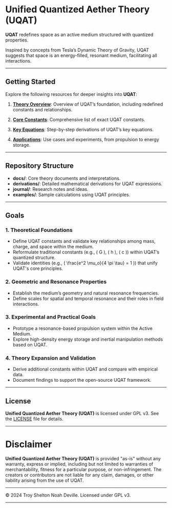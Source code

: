 # Unified Quantized Aether Theory (UQAT)

**UQAT** redefines space as an active medium structured with quantized properties.

Inspired by concepts from Tesla’s Dynamic Theory of Gravity, UQAT suggests that space is an energy-filled, resonant medium, facilitating all interactions.

---

## Getting Started

Explore the following resources for deeper insights into **UQAT**:
1. **[Theory Overview](docs/Theory/Overview.md)**: Overview of UQAT’s foundation, including redefined constants and relationships.

2. **[Core Constants](docs/Theory/Core_Constants.md)**: Comprehensive list of exact UQAT constants.

3. **[Key Equations](docs/Theory/Key_Equations.md)**: Step-by-step derivations of UQAT’s key equations.

4. **[Applications](examples/Applications.md)**: Use cases and experiments, from propulsion to energy storage.

---

## Repository Structure

- **docs/**: Core theory documents and interpretations.
- **derivations/**: Detailed mathematical derivations for UQAT expressions.
- **journal/**: Research notes and ideas.
- **examples/**: Sample calculations using UQAT principles.

---

## Goals

### 1. **Theoretical Foundations**
   - Define UQAT constants and validate key relationships among mass, charge, and space within the medium.
   - Reformulate traditional constants (e.g., \( G \), \( h \), \( c \)) within UQAT’s quantized structure.
   - Validate identities (e.g., \( \frac{e^2 \mu_o}{4 \pi \tau} = 1 \)) that unify UQAT's core principles.

### 2. **Geometric and Resonance Properties**
   - Establish the medium’s geometry and natural resonance frequencies.
   - Define scales for spatial and temporal resonance and their roles in field interactions.

### 3. **Experimental and Practical Goals**
   - Prototype a resonance-based propulsion system within the Active Medium.
   - Explore high-density energy storage and inertial manipulation methods based on UQAT.

### 4. **Theory Expansion and Validation**
   - Derive additional constants within UQAT and compare with empirical data.
   - Document findings to support the open-source UQAT framework.

---

## License
**Unified Quantized Aether Theory (UQAT)** is licensed under GPL v3. See the [LICENSE](LICENSE) file for details.

---

# Disclaimer
**Unified Quantized Aether Theory (UQAT)** is provided "as-is" without any warranty, express or implied, including but not limited to warranties of merchantability, fitness for a particular purpose, or non-infringement. The creators or contributors are not liable for any claim, damages, or other liability arising from the use of UQAT.

---

© 2024 Troy Shelton Noah Deville. Licensed under GPL v3.

---